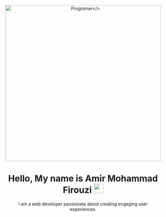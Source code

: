 <body align='center'>
    <!-- Gif -->
    <img src="https://media4.giphy.com/media/3kPDmoWdBpQPNhCnUG/giphy.gif" width="500" alt="Programer</>" />
    <!-- Name -->
    <h1>
        Hello, My name is Amir Mohammad Firouzi
        <img src="https://media.giphy.com/media/hvRJCLFzcasrR4ia7z/giphy.gif" width="30px" />
    </h1>
    <!-- Line -->
    <!-- Sentence about me -->
    <p font-size="1.2em" color="#555">I am a web developer passionate about creating engaging user experiences.
    </p>
</body>
